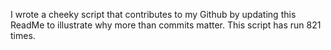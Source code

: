 I wrote a cheeky script that contributes to my Github by updating this ReadMe to illustrate why more than commits matter. This script has run 821 times.